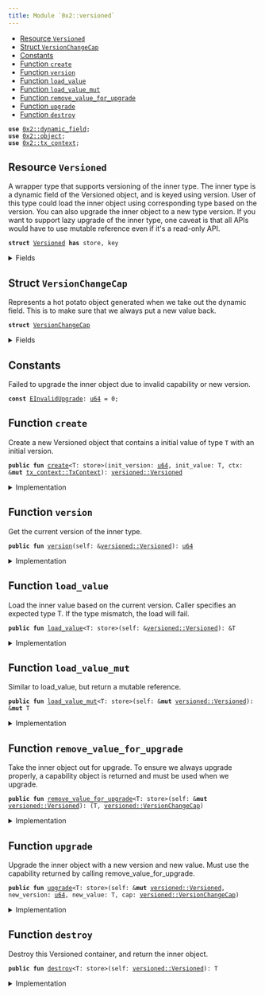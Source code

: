 ```yaml
---
title: Module `0x2::versioned`
---
```




-  [Resource `Versioned`](#0x2_versioned_Versioned)
-  [Struct `VersionChangeCap`](#0x2_versioned_VersionChangeCap)
-  [Constants](#@Constants_0)
-  [Function `create`](#0x2_versioned_create)
-  [Function `version`](#0x2_versioned_version)
-  [Function `load_value`](#0x2_versioned_load_value)
-  [Function `load_value_mut`](#0x2_versioned_load_value_mut)
-  [Function `remove_value_for_upgrade`](#0x2_versioned_remove_value_for_upgrade)
-  [Function `upgrade`](#0x2_versioned_upgrade)
-  [Function `destroy`](#0x2_versioned_destroy)


<pre><code><b>use</b> <a href="../sui-framework/dynamic_field.md#0x2_dynamic_field">0x2::dynamic_field</a>;
<b>use</b> <a href="../sui-framework/object.md#0x2_object">0x2::object</a>;
<b>use</b> <a href="../sui-framework/tx_context.md#0x2_tx_context">0x2::tx_context</a>;
</code></pre>



<a name="0x2_versioned_Versioned"></a>

## Resource `Versioned`

A wrapper type that supports versioning of the inner type.
The inner type is a dynamic field of the Versioned object, and is keyed using version.
User of this type could load the inner object using corresponding type based on the version.
You can also upgrade the inner object to a new type version.
If you want to support lazy upgrade of the inner type, one caveat is that all APIs would have
to use mutable reference even if it's a read-only API.


<pre><code><b>struct</b> <a href="../sui-framework/versioned.md#0x2_versioned_Versioned">Versioned</a> <b>has</b> store, key
</code></pre>



<details>
<summary>Fields</summary>


<dl>
<dt>
<code>id: <a href="../sui-framework/object.md#0x2_object_UID">object::UID</a></code>
</dt>
<dd>

</dd>
<dt>
<code>version: <a href="../move-stdlib/u64.md#0x1_u64">u64</a></code>
</dt>
<dd>

</dd>
</dl>


</details>

<a name="0x2_versioned_VersionChangeCap"></a>

## Struct `VersionChangeCap`

Represents a hot potato object generated when we take out the dynamic field.
This is to make sure that we always put a new value back.


<pre><code><b>struct</b> <a href="../sui-framework/versioned.md#0x2_versioned_VersionChangeCap">VersionChangeCap</a>
</code></pre>



<details>
<summary>Fields</summary>


<dl>
<dt>
<code>versioned_id: <a href="../sui-framework/object.md#0x2_object_ID">object::ID</a></code>
</dt>
<dd>

</dd>
<dt>
<code>old_version: <a href="../move-stdlib/u64.md#0x1_u64">u64</a></code>
</dt>
<dd>

</dd>
</dl>


</details>

<a name="@Constants_0"></a>

## Constants


<a name="0x2_versioned_EInvalidUpgrade"></a>

Failed to upgrade the inner object due to invalid capability or new version.


<pre><code><b>const</b> <a href="../sui-framework/versioned.md#0x2_versioned_EInvalidUpgrade">EInvalidUpgrade</a>: <a href="../move-stdlib/u64.md#0x1_u64">u64</a> = 0;
</code></pre>



<a name="0x2_versioned_create"></a>

## Function `create`

Create a new Versioned object that contains a initial value of type <code>T</code> with an initial version.


<pre><code><b>public</b> <b>fun</b> <a href="../sui-framework/versioned.md#0x2_versioned_create">create</a>&lt;T: store&gt;(init_version: <a href="../move-stdlib/u64.md#0x1_u64">u64</a>, init_value: T, ctx: &<b>mut</b> <a href="../sui-framework/tx_context.md#0x2_tx_context_TxContext">tx_context::TxContext</a>): <a href="../sui-framework/versioned.md#0x2_versioned_Versioned">versioned::Versioned</a>
</code></pre>



<details>
<summary>Implementation</summary>


<pre><code><b>public</b> <b>fun</b> <a href="../sui-framework/versioned.md#0x2_versioned_create">create</a>&lt;T: store&gt;(init_version: <a href="../move-stdlib/u64.md#0x1_u64">u64</a>, init_value: T, ctx: &<b>mut</b> TxContext): <a href="../sui-framework/versioned.md#0x2_versioned_Versioned">Versioned</a> {
    <b>let</b> <b>mut</b> self = <a href="../sui-framework/versioned.md#0x2_versioned_Versioned">Versioned</a> {
        id: <a href="../sui-framework/object.md#0x2_object_new">object::new</a>(ctx),
        version: init_version,
    };
    <a href="../sui-framework/dynamic_field.md#0x2_dynamic_field_add">dynamic_field::add</a>(&<b>mut</b> self.id, init_version, init_value);
    self
}
</code></pre>



</details>

<a name="0x2_versioned_version"></a>

## Function `version`

Get the current version of the inner type.


<pre><code><b>public</b> <b>fun</b> <a href="../sui-framework/versioned.md#0x2_versioned_version">version</a>(self: &<a href="../sui-framework/versioned.md#0x2_versioned_Versioned">versioned::Versioned</a>): <a href="../move-stdlib/u64.md#0x1_u64">u64</a>
</code></pre>



<details>
<summary>Implementation</summary>


<pre><code><b>public</b> <b>fun</b> <a href="../sui-framework/versioned.md#0x2_versioned_version">version</a>(self: &<a href="../sui-framework/versioned.md#0x2_versioned_Versioned">Versioned</a>): <a href="../move-stdlib/u64.md#0x1_u64">u64</a> {
    self.version
}
</code></pre>



</details>

<a name="0x2_versioned_load_value"></a>

## Function `load_value`

Load the inner value based on the current version. Caller specifies an expected type T.
If the type mismatch, the load will fail.


<pre><code><b>public</b> <b>fun</b> <a href="../sui-framework/versioned.md#0x2_versioned_load_value">load_value</a>&lt;T: store&gt;(self: &<a href="../sui-framework/versioned.md#0x2_versioned_Versioned">versioned::Versioned</a>): &T
</code></pre>



<details>
<summary>Implementation</summary>


<pre><code><b>public</b> <b>fun</b> <a href="../sui-framework/versioned.md#0x2_versioned_load_value">load_value</a>&lt;T: store&gt;(self: &<a href="../sui-framework/versioned.md#0x2_versioned_Versioned">Versioned</a>): &T {
    <a href="../sui-framework/dynamic_field.md#0x2_dynamic_field_borrow">dynamic_field::borrow</a>(&self.id, self.version)
}
</code></pre>



</details>

<a name="0x2_versioned_load_value_mut"></a>

## Function `load_value_mut`

Similar to load_value, but return a mutable reference.


<pre><code><b>public</b> <b>fun</b> <a href="../sui-framework/versioned.md#0x2_versioned_load_value_mut">load_value_mut</a>&lt;T: store&gt;(self: &<b>mut</b> <a href="../sui-framework/versioned.md#0x2_versioned_Versioned">versioned::Versioned</a>): &<b>mut</b> T
</code></pre>



<details>
<summary>Implementation</summary>


<pre><code><b>public</b> <b>fun</b> <a href="../sui-framework/versioned.md#0x2_versioned_load_value_mut">load_value_mut</a>&lt;T: store&gt;(self: &<b>mut</b> <a href="../sui-framework/versioned.md#0x2_versioned_Versioned">Versioned</a>): &<b>mut</b> T {
    <a href="../sui-framework/dynamic_field.md#0x2_dynamic_field_borrow_mut">dynamic_field::borrow_mut</a>(&<b>mut</b> self.id, self.version)
}
</code></pre>



</details>

<a name="0x2_versioned_remove_value_for_upgrade"></a>

## Function `remove_value_for_upgrade`

Take the inner object out for upgrade. To ensure we always upgrade properly, a capability object is returned
and must be used when we upgrade.


<pre><code><b>public</b> <b>fun</b> <a href="../sui-framework/versioned.md#0x2_versioned_remove_value_for_upgrade">remove_value_for_upgrade</a>&lt;T: store&gt;(self: &<b>mut</b> <a href="../sui-framework/versioned.md#0x2_versioned_Versioned">versioned::Versioned</a>): (T, <a href="../sui-framework/versioned.md#0x2_versioned_VersionChangeCap">versioned::VersionChangeCap</a>)
</code></pre>



<details>
<summary>Implementation</summary>


<pre><code><b>public</b> <b>fun</b> <a href="../sui-framework/versioned.md#0x2_versioned_remove_value_for_upgrade">remove_value_for_upgrade</a>&lt;T: store&gt;(self: &<b>mut</b> <a href="../sui-framework/versioned.md#0x2_versioned_Versioned">Versioned</a>): (T, <a href="../sui-framework/versioned.md#0x2_versioned_VersionChangeCap">VersionChangeCap</a>) {
    (
        <a href="../sui-framework/dynamic_field.md#0x2_dynamic_field_remove">dynamic_field::remove</a>(&<b>mut</b> self.id, self.version),
        <a href="../sui-framework/versioned.md#0x2_versioned_VersionChangeCap">VersionChangeCap</a> {
            versioned_id: <a href="../sui-framework/object.md#0x2_object_id">object::id</a>(self),
            old_version: self.version,
        }
    )
}
</code></pre>



</details>

<a name="0x2_versioned_upgrade"></a>

## Function `upgrade`

Upgrade the inner object with a new version and new value. Must use the capability returned
by calling remove_value_for_upgrade.


<pre><code><b>public</b> <b>fun</b> <a href="../sui-framework/versioned.md#0x2_versioned_upgrade">upgrade</a>&lt;T: store&gt;(self: &<b>mut</b> <a href="../sui-framework/versioned.md#0x2_versioned_Versioned">versioned::Versioned</a>, new_version: <a href="../move-stdlib/u64.md#0x1_u64">u64</a>, new_value: T, cap: <a href="../sui-framework/versioned.md#0x2_versioned_VersionChangeCap">versioned::VersionChangeCap</a>)
</code></pre>



<details>
<summary>Implementation</summary>


<pre><code><b>public</b> <b>fun</b> <a href="../sui-framework/versioned.md#0x2_versioned_upgrade">upgrade</a>&lt;T: store&gt;(self: &<b>mut</b> <a href="../sui-framework/versioned.md#0x2_versioned_Versioned">Versioned</a>, new_version: <a href="../move-stdlib/u64.md#0x1_u64">u64</a>, new_value: T, cap: <a href="../sui-framework/versioned.md#0x2_versioned_VersionChangeCap">VersionChangeCap</a>) {
    <b>let</b> <a href="../sui-framework/versioned.md#0x2_versioned_VersionChangeCap">VersionChangeCap</a> { versioned_id, old_version } = cap;
    <b>assert</b>!(versioned_id == <a href="../sui-framework/object.md#0x2_object_id">object::id</a>(self), <a href="../sui-framework/versioned.md#0x2_versioned_EInvalidUpgrade">EInvalidUpgrade</a>);
    <b>assert</b>!(old_version &lt; new_version, <a href="../sui-framework/versioned.md#0x2_versioned_EInvalidUpgrade">EInvalidUpgrade</a>);
    <a href="../sui-framework/dynamic_field.md#0x2_dynamic_field_add">dynamic_field::add</a>(&<b>mut</b> self.id, new_version, new_value);
    self.version = new_version;
}
</code></pre>



</details>

<a name="0x2_versioned_destroy"></a>

## Function `destroy`

Destroy this Versioned container, and return the inner object.


<pre><code><b>public</b> <b>fun</b> <a href="../sui-framework/versioned.md#0x2_versioned_destroy">destroy</a>&lt;T: store&gt;(self: <a href="../sui-framework/versioned.md#0x2_versioned_Versioned">versioned::Versioned</a>): T
</code></pre>



<details>
<summary>Implementation</summary>


<pre><code><b>public</b> <b>fun</b> <a href="../sui-framework/versioned.md#0x2_versioned_destroy">destroy</a>&lt;T: store&gt;(self: <a href="../sui-framework/versioned.md#0x2_versioned_Versioned">Versioned</a>): T {
    <b>let</b> <a href="../sui-framework/versioned.md#0x2_versioned_Versioned">Versioned</a> { <b>mut</b> id, version } = self;
    <b>let</b> ret = <a href="../sui-framework/dynamic_field.md#0x2_dynamic_field_remove">dynamic_field::remove</a>(&<b>mut</b> id, version);
    id.delete();
    ret
}
</code></pre>



</details>
